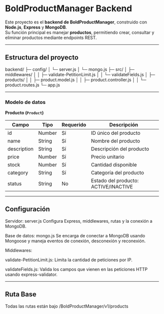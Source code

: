 # BoldProductManager Backend

Este proyecto es el **backend de BoldProductManager**, construido con **Node.js**, **Express** y **MongoDB**.  
Su función principal es manejar **productos**, permitiendo crear, consultar y eliminar productos mediante endpoints REST.

---

## Estructura del proyecto

backend/
├─ config/
│  └─ server.js
│  └─ mongo.js
├─ src/
│  ├─ middlewares/
│  │  ├─ validate-PetitionLimit.js
│  │  └─ validateFields.js
│  ├─ products/
│  │  ├─ product.model.js
│  │  ├─ product.controller.js
│  │  └─ product.routes.js
└─ app.js

---

### Modelo de datos

**Producto (`Product`)**

| Campo       | Tipo   | Requerido | Descripción                         |
|------------|--------|-----------|--------------------------------------|
| id         | Number | Sí        | ID único del producto                |
| name       | String | Sí        | Nombre del producto                  |
| description| String | Sí        | Descripción del producto             |
| price      | Number | Sí        | Precio unitario                      |
| stock      | Number | Sí        | Cantidad disponible                  |
| category   | String | Sí        | Categoría del producto               |
| status     | String | No        | Estado del producto: ACTIVE/INACTIVE |

---

## Configuración

Servidor: server.js
Configura Express, middlewares, rutas y la conexión a MongoDB.

Base de datos: mongo.js
Se encarga de conectar a MongoDB usando Mongoose y maneja eventos de conexión, desconexión y reconexión.

Middlewares:

validate-PetitionLimit.js: Limita la cantidad de peticiones por IP.

validateFields.js: Valida los campos que vienen en las peticiones HTTP usando express-validator.

---

## Ruta Base

Todas las rutas están bajo /BoldProductManager/v1/products
